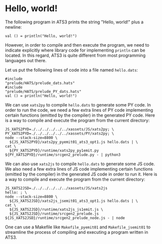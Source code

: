 # Hello, world!

The following program in ATS3 prints
the string "Hello, world!" plus a newline:

```
val () = println("Hello, world!")
```

However, in order to compile and then execute the program, we need to
indicate explicitly where library code for implementing `println` can
be located. In this regard, ATS3 is quite different from most programming
languages out there.

Let us put the following lines of code into a file named `hello.dats`:

```
#include
"prelude/HATS/prelude_dats.hats"
#include
"prelude/HATS/prelude_PY_dats.hats"
val () = println("Hello, world!")
```

We can use `xats2py` to compile `hello.dats` to generate some PY
code. In order to run the code, we need a few extra lines of PY code
implementing certain functions (emitted by the compiler) in the
generated PY code. Here is a way to compile and execute the program
from the current directory:

```
JS_XATS2PYD=./../../../../../xassets/JS/xats2py; \
PY_XATS2PYD=./../../../../../xassets/PY/xats2py; \
node --stack-size=8800 \
  ${JS_XATS2PYD}/xats2py_pyemit01_ats3_opt1.js hello.dats | \
cat \
  ${PY_XATS2PYD}/runtime/xats2py_py1emit.py ${PY_XATS2PYD}/runtime/srcgen2_prelude.py - | python3
```

We can also use `xats2js` to compile `hello.dats` to generate some JS
code. We also need a few extra lines of JS code implementing certain
functions (emitted by the compiler) in the generated JS code in order
to run it. Here is a way to compile and execute the program from the
current directory:

```
JS_XATS2JSD=./../../../../../xassets/JS/xats2js
hello: ; \
node --stack-size=8800 \
  ${JS_XATS2JSD}/xats2js_jsemit01_ats3_opt1.js hello.dats | \
cat \
  ${JS_XATS2JSD}/runtime/xats2js_js1emit.js \
  ${JS_XATS2JSD}/runtime/srcgen2_prelude.js ${JS_XATS2JSD}/runtime/srcgen2_prelude_node.js - | node
```

One can use a Makefile like `Makefile_pyemit01` and `Makefile_jsemit01` to streamline
the process of compiling and executing a program written in ATS3.
